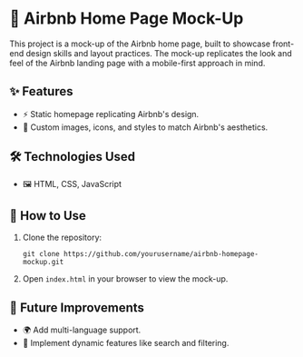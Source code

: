 
# 🏡 Airbnb Home Page Mock-Up

This project is a mock-up of the Airbnb home page, built to showcase front-end design skills and layout practices. The mock-up replicates the look and feel of the Airbnb landing page with a mobile-first approach in mind.

## ✨ Features
- ⚡ Static homepage replicating Airbnb's design.
- 🎨 Custom images, icons, and styles to match Airbnb's aesthetics.

## 🛠️ Technologies Used
- 🖼️ HTML, CSS, JavaScript

## 🚀 How to Use
1. Clone the repository:
   ```
   git clone https://github.com/yourusername/airbnb-homepage-mockup.git
   ```
2. Open `index.html` in your browser to view the mock-up.

## 🔧 Future Improvements
- 🌍 Add multi-language support.
- 💬 Implement dynamic features like search and filtering.

